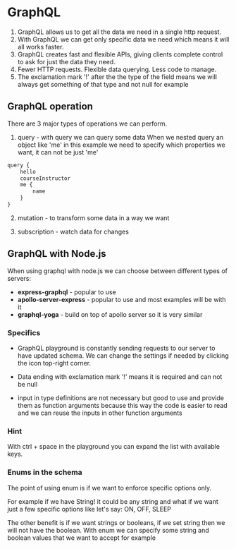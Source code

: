 # GraphQL

1. GraphQL allows us to get all the data we need in a single http request.
2. With GraphQL we can get only specific data we need which means it will all works faster.
3. GraphQL creates fast and flexible APIs, giving clients complete control to ask for just the data they need.
4. Fewer HTTP requests. Flexible data querying. Less code to manage.
5. The exclamation mark '!' after the the type of the field means we will always get something of that type and not null for example

## GraphQL operation

There are 3 major types of operations we can perform.

1. query - with query we can query some data
   When we nested query an object like 'me' in this example we need to specify which properties we want, it can not be just 'me'

```javascript
query {
    hello
    courseInstructor
    me {
        name
    }
}
```

2. mutation - to transform some data in a way we want

3. subscription - watch data for changes

## GraphQL with Node.js

When using graphql with node.js we can choose between different types of servers:

- **express-graphql** - popular to use
- **apollo-server-express** - popular to use and most examples will be with it
- **graphql-yoga** - build on top of apollo server so it is very similar

### Specifics

- GraphQL playground is constantly sending requests to our server to have updated schema. We can change the settings if needed by clicking the icon top-right corner.

- Data ending with exclamation mark '!' means it is required and can not be null

- input in type definitions are not necessary but good to use and provide them as function arguments because this way the code is easier to read and we can reuse the inputs in other function arguments

### Hint

With ctrl + space in the playground you can expand the list with available keys.

### Enums in the schema

The point of using enum is if we want to enforce specific options only.

For example if we have String! it could be any string and what if we want just a few specific options like let's say: ON, OFF, SLEEP

The other benefit is if we want strings or booleans, if we set string then we will not have the boolean. With enum we can specify some string and boolean values that we want to accept for example
